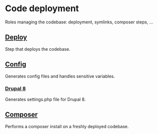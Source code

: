# Code deployment
Roles managing the codebase: deployment, symlinks, composer steps, ...
<!--TOC-->
## [Deploy](deploy_code/README.md)
Step that deploys the codebase.
## [Config](config_generate/README.md)
Generates config files and handles sensitive variables.
### [Drupal 8](config_generate/config_generate-drupal8/README.md)
Generates settings.php file for Drupal 8.
## [Composer](composer/README.md)
Performs a composer install on a freshly deployed codebase.
<!--ENDTOC-->

